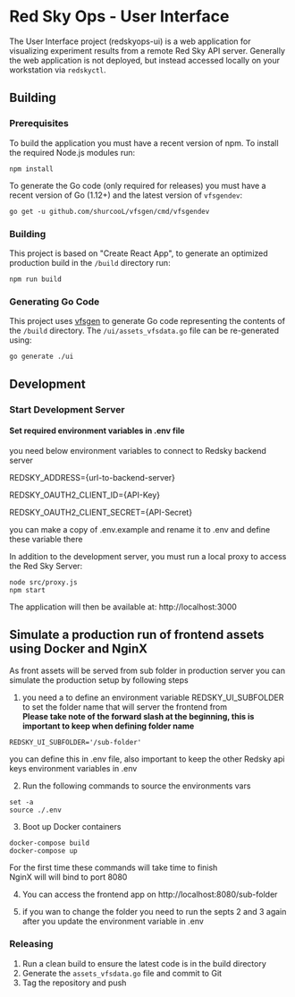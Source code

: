 # Red Sky Ops - User Interface

The User Interface project (redskyops-ui) is a web application for visualizing experiment results from a remote Red Sky API server. Generally the web application is not deployed, but instead accessed locally on your workstation via `redskyctl`.


## Building

### Prerequisites

To build the application you must have a recent version of npm. To install the required Node.js modules run:

```
npm install
```

To generate the Go code (only required for releases) you must have a recent version of Go (1.12+) and the latest version of `vfsgendev`:

```
go get -u github.com/shurcooL/vfsgen/cmd/vfsgendev
```


### Building

This project is based on "Create React App", to generate an optimized production build in the `/build` directory run:

```
npm run build
```


### Generating Go Code

This project uses [vfsgen](https://github.com/shurcooL/vfsgen) to generate Go code representing the contents of the `/build` directory. The `/ui/assets_vfsdata.go` file can be re-generated using:

```
go generate ./ui
```


## Development

### Start Development Server

#### Set required environment variables in .env file

you need below environment variables to connect to Redsky backend server

REDSKY_ADDRESS={url-to-backend-server}

REDSKY_OAUTH2_CLIENT_ID={API-Key}

REDSKY_OAUTH2_CLIENT_SECRET={API-Secret}

you can make a copy of .env.example and rename it to .env and define these variable there

In addition to the development server, you must run a local proxy to access the Red Sky Server:

```
node src/proxy.js
npm start
```

The application will then be available at: http://localhost:3000

## Simulate a production run of frontend assets using Docker and NginX

As front assets will be served from sub folder in production server you can simulate the production setup by following steps

1. you need a to define an environment variable REDSKY_UI_SUBFOLDER to set the folder name that will server the frontend from<br>
**Please take note of the forward slash at the beginning, this is important to keep when defining folder name**<br>
```
REDSKY_UI_SUBFOLDER='/sub-folder'
```
you can define this in .env file, also important to keep the other Redsky api keys environment variables in .env

2. Run the following commands to source the environments vars<br>
```
set -a
source ./.env
```

3. Boot up Docker containers<br>

```
docker-compose build
docker-compose up
```
For the first time these commands will take time to finish<br>
NginX will will bind to port 8080<br>

4. You can access the frontend app on http://localhost:8080/sub-folder

5. if you wan to change the folder you need to run the septs 2 and 3 again after you update the environment variable in .env

### Releasing

1. Run a clean build to ensure the latest code is in the build directory
2. Generate the `assets_vfsdata.go` file and commit to Git
3. Tag the repository and push

